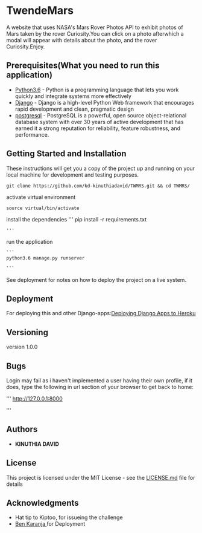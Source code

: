 # TwendeMars

A website that uses NASA's Mars Rover Photos API to exhibit photos of Mars taken by the rover Curiosity.You can click on a photo afterwhich a modal will appear with details about the photo, and the rover Curiosity.Enjoy.

## Prerequisites(What you need to run this application)

* [Python3.6](https://www.python.org/) - Python is a programming language that lets you work quickly
and integrate systems more effectively
* [Django](https://www.djangoproject.com/) - Django is a high-level Python Web framework that encourages rapid    development and clean, pragmatic design
* [postgresql](https://www.postgresql.org/) - PostgreSQL is a powerful, open source object-relational database system with over 30 years of active development that has earned it a strong reputation for reliability, feature robustness, and performance.

## Getting Started and Installation

These instructions will get you a copy of the project up and running on your local machine for development and testing purposes.

```
git clone https://github.com/kd-kinuthiadavid/TWMRS.git && cd TWMRS/
```
activate virtual environment

  ```
  source virtual/bin/activate

  ```

install the dependencies
	'''
	pip install -r requirements.txt

	'''

run the application

	```
	python3.6 manage.py runserver

	```
See deployment for notes on how to deploy the project on a live system.


## Deployment

For deploying this and other Django-apps:[Deploying Django Apps to Heroku](https://gist.github.com/Benard18/01e28cfbd911f87c7df8ee33cbdaa593)


## Versioning

version 1.0.0

## Bugs

Login may fail as i haven't implemented a user having their own profile, if it does, type the following in url section of your browser to get back to home:

'''
http://127.0.0.1:8000

'''

## Authors

* **KINUTHIA DAVID**

## License

This project is licensed under the MIT License - see the [LICENSE.md](LICENSE) file for details

## Acknowledgments

* Hat tip to Kiptoo, for issueing the challenge
* [Ben Karanja ](https://gist.github.com/Benard18/01e28cfbd911f87c7df8ee33cbdaa593) for Deployment